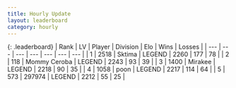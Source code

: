 ```yaml
---
title: Hourly Update
layout: leaderboard
category: hourly
---
```


{: .leaderboard}
| Rank | LV | Player | Division | Elo | Wins | Losses |
| --- | --- | --- | --- | --- | --- | --- |
| <span data-change="0">1</span> | 2518 | <span title="ID: 353063">Sktima</span> | LEGEND | <span data-change="0">2260</span> | <span data-change="0">177</span> | <span data-change="0">78</span> |
| <span data-change="0">2</span> | 118 | <span title="ID: 748055">Mommy Ceroba</span> | LEGEND | <span data-change="18">2243</span> | <span data-change="2">93</span> | <span data-change="0">39</span> |
| <span data-change="0">3</span> | 1400 | <span title="ID: 416373">Mirakee</span> | LEGEND | <span data-change="0">2218</span> | <span data-change="0">90</span> | <span data-change="0">35</span> |
| <span data-change="1">4</span> | 1058 | <span title="ID: 540690">poon</span> | LEGEND | <span data-change="4">2217</span> | <span data-change="4">114</span> | <span data-change="2">64</span> |
| <span data-change="-1">5</span> | 573 | <span title="ID: 544038">297974</span> | LEGEND | <span data-change="-6">2212</span> | <span data-change="4">55</span> | <span data-change="3">25</span> |